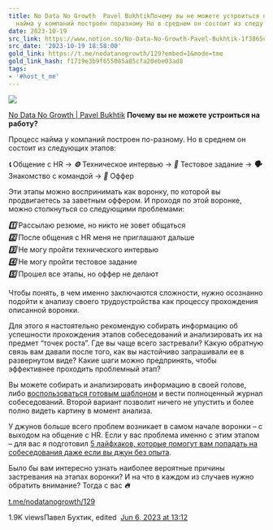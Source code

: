```yaml
---
title: No Data No Growth  Pavel BukhtikПочему вы не можете устроиться на работу  Процесс
  найма у компаний построен поразному Но в среднем он состоит из следу
date: 2023-10-19
src_link: https://www.notion.so/No-Data-No-Growth-Pavel-Bukhtik-1f3865cbcf9041a4bc32bd25d3da4cc1
src_date: '2023-10-19 18:58:00'
gold_link: https://t.me/nodatanogrowth/129?embed=1&mode=tme
gold_link_hash: f1719e3b9f655085a85cfa20ebe03ad8
tags:
- '#host_t_me'
---
```




[*![](https://cdn4.cdn-telegram.org/file/nliOvhokV21OtF2lUDc_1pkt-vxsHPfkq5Qg3pL2Bc2hkPKJeEtlgyRJ_bLfxLITaxmEijH6SzMPBZuY-UH2_8fN3caF6swMI851KmraQEFKy2AuED9ekMZVR6MWqv-qtGtjtub1YgRobCyqoWbBlyPYZqXxSNvubvoeYbKtWnRB7gbO3BgyE4VuvGum43DDWY7Q6aS1hMcm1VonyfzWZlv5Rh64-AvJuUrxZSCQPmxLFIR12_VQlZzZu_eubOFA-ba_jkUSLyOpS54u82-a7sXHMEiF4skDwFRVARkyvcY6WxX4BGfgtOnTmHJ3zpVqsSs2-35YgDXTOTjxG8QAQw.jpg)*](https://t.me/nodatanogrowth)



[No Data No Growth | Pavel Bukhtik](https://t.me/nodatanogrowth)
**Почему вы не можете устроиться на работу?**  
  
Процесс найма у компаний построен по-разному. Но в среднем он состоит из следующих этапов:  
  
***📞*** Общение с HR → ***⚙️*** Техническое интервью → ***📝*** Тестовое задание → ***🗣️*** Знакомство с командой → ***🚀*** Оффер   
  
Эти этапы можно воспринимать как воронку, по которой вы продвигаетесь за заветным оффером. И проходя по этой воронке, можно столкнуться со следующими проблемами:  
  
***1️⃣*** Рассылаю резюме, но никто не зовет общаться  
***2️⃣*** После общения с HR меня не приглашают дальше  
***3️⃣*** Не могу пройти технического интервью   
***4️⃣*** Не могу пройти тестовое задание  
***5️⃣*** Прошел все этапы, но оффер не делают  
  
Чтобы понять, в чем именно заключаются сложности, нужно осознанно подойти к анализу своего трудоустройства как процессу прохождения описанной воронки.  
  
Для этого я настоятельно рекомендую собирать информацию об успешности прохождения этапов собеседований и анализировать их на предмет “точек роста”. Где вы чаще всего застревали? Какую обратную связь вам давали после того, как вы настойчиво запрашивали ее в развернутом виде? Какие шаги можно предпринять, чтобы эффективнее проходить проблемный этап?  
  
Вы можете собирать и анализировать информацию в своей голове, либо [воспользоваться готовым шаблоном](https://docs.google.com/spreadsheets/d/1pkijanSLT2h9zAc37wBts2UcD5zpkwPIpLISvuFoI3Q/edit?usp=sharing) и вести полноценный журнал собеседований. Второй вариант позволит ничего не упустить и более полно видеть картину в момент анализа.   
  
У джунов больше всего проблем возникает в самом начале воронки – с выходом на общение с HR. Если у вас проблема именно с этим этапом – для вас я подготовил [5 лайфхаков, которые помогут вам попадать на собеседования даже если вы джун без опыта](https://t.me/nodatanogrowth/139).  
  
Было бы вам интересно узнать наиболее вероятные причины застревания на этапах воронки? И на что в каждом из случаев нужно обратить внимание? Тогда с ваc ***🔥***

[t.me/nodatanogrowth/129](https://t.me/nodatanogrowth/129)

1.9K viewsПавел Бухтик, edited  [Jun 6, 2023 at 13:12](https://t.me/nodatanogrowth/129)